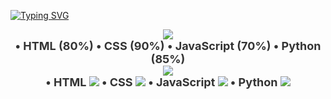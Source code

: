 [![Typing SVG](https://readme-typing-svg.herokuapp.com?font=Fira+Code&pause=1000&width=435&lines=ola+bem+vindo+ao+meu+github)](https://git.io/typing-svg)

<div align="center">
  <img src="https://img.shields.io/badge/-Minhas%20Habilidades-333333?style=for-the-badge&logo=Circle" />
  <br>
  <span style="font-size: 18px; font-weight: bold; color: #333;">
    • HTML (80%)
    • CSS (90%)
    • JavaScript (70%)
    • Python (85%)
    <!-- Adicione suas habilidades e porcentagens aqui -->
  </span>
</div>

<div align="center">
  <img src="https://img.shields.io/badge/-Minhas%20Habilidades-333333?style=for-the-badge&logo=Circle" />
  <br>
  <span style="font-size: 18px; font-weight: bold; color: #333;">
    • HTML <img src="https://progress-bar.dev/80/?title=HTML" />
    • CSS <img src="https://progress-bar.dev/90/?title=CSS" />
    • JavaScript <img src="https://progress-bar.dev/70/?title=JavaScript" />
    • Python <img src="https://progress-bar.dev/85/?title=Python" />
    <!-- Adicione suas habilidades e porcentagens aqui -->
  </span>
</div>
